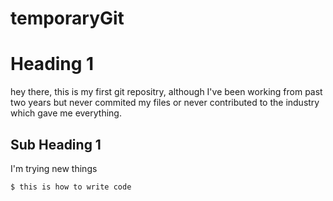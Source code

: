# temporaryGit
# Heading 1
hey there, this is my first git repositry, although I've been working from past two years but never commited my files
or never contributed to the industry which gave me everything.
## Sub Heading 1
I'm trying new things


````
$ this is how to write code
````
